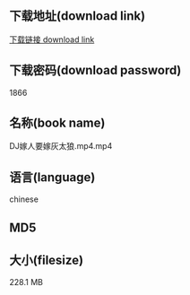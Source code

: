 ## 下载地址(download link)
[下载链接 download link](https://voluble-croquembouche-d321dc.netlify.app/?s=DJ%E5%AB%81%E4%BA%BA%E8%A6%81%E5%AB%81%E7%81%B0%E5%A4%AA%E7%8B%BC.mp4)

## 下载密码(download password)
1866

## 名称(book name)
DJ嫁人要嫁灰太狼.mp4.mp4

## 语言(language)
chinese

## MD5


## 大小(filesize)
228.1 MB
